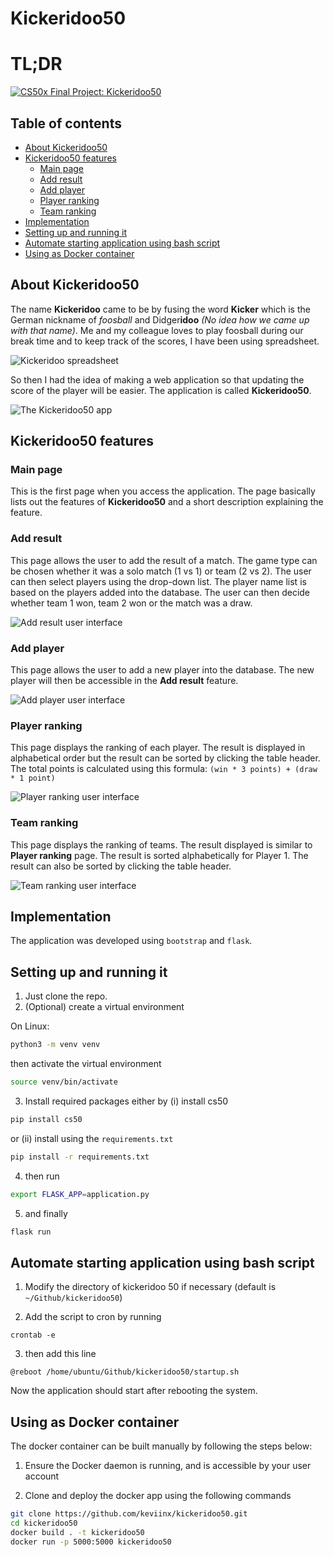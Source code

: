 # Kickeridoo50

# TL;DR

[![CS50x Final Project: Kickeridoo50](https://img.youtube.com/vi/elE42RiLW10/0.jpg)](https://youtu.be/elE42RiLW10)

## Table of contents

- [About Kickeridoo50](#about-kickeridoo50)
- [Kickeridoo50 features](#kickeridoo50-features)
  - [Main page](#main-page)
  - [Add result](#add-result)
  - [Add player](#add-player)
  - [Player ranking](#player-ranking)
  - [Team ranking](#team-ranking)
- [Implementation](#implementation)
- [Setting up and running it](#setting-up-and-running-it)
- [Automate starting application using bash script](#automate-starting-application-using-bash-script)
- [Using as Docker container](#using-as-docker-container)

## About Kickeridoo50

The name **Kickeridoo** came to be by fusing the word **Kicker** which is the German nickname of _foosball_ and Didger**idoo** _(No idea how we came up with that name)_. Me and my colleague loves to play foosball during our break time and to keep track of the scores, I have been using spreadsheet.

![Kickeridoo spreadsheet](https://user-images.githubusercontent.com/60583511/82753669-a590bb80-9dc7-11ea-9267-baab264ba237.png)

So then I had the idea of making a web application so that updating the score of the player will be easier. The application is called **Kickeridoo50**.

![The Kickeridoo50 app](https://user-images.githubusercontent.com/60583511/82727457-05656480-9ceb-11ea-9d3d-8d75a16f597c.png)

## Kickeridoo50 features

### Main page

This is the first page when you access the application. The page basically lists out the features of **Kickeridoo50** and a short description explaining the feature.

### Add result

This page allows the user to add the result of a match. The game type can be chosen whether it was a solo match (1 vs 1) or team (2 vs 2). The user can then select players using the drop-down list. The player name list is based on the players added into the database. The user can then decide whether team 1 won, team 2 won or the match was a draw.

![Add result user interface](https://user-images.githubusercontent.com/60583511/82757749-d8947880-9de2-11ea-8f74-6ac306af860a.png)

### Add player

This page allows the user to add a new player into the database. The new player will then be accessible in the **Add result** feature.

![Add player user interface](https://user-images.githubusercontent.com/60583511/82757811-198c8d00-9de3-11ea-97ea-34c6f6d18b76.png)

### Player ranking

This page displays the ranking of each player. The result is displayed in alphabetical order but the result can be sorted by clicking the table header. The total points is calculated using this formula: `(win * 3 points) + (draw * 1 point)`

![Player ranking user interface](https://user-images.githubusercontent.com/60583511/82758009-455c4280-9de4-11ea-9515-a8793a9d1523.png)

### Team ranking

This page displays the ranking of teams. The result displayed is similar to **Player ranking** page. The result is sorted alphabetically for Player 1. The result can also be sorted by clicking the table header.

![Team ranking user interface](https://user-images.githubusercontent.com/60583511/82758294-f44d4e00-9de5-11ea-969a-167a79e15c27.png)

## Implementation

The application was developed using `bootstrap` and `flask`.

## Setting up and running it

1. Just clone the repo.
2. (Optional) create a virtual environment

On Linux:

```bash
python3 -m venv venv
```

then activate the virtual environment

```bash
source venv/bin/activate
```

3. Install required packages either by (i) install cs50

```bash
pip install cs50
```

or (ii) install using the `requirements.txt`

```bash
pip install -r requirements.txt
```

4.  then run

```bash
export FLASK_APP=application.py
```

5.  and finally

```bash
flask run
```

## Automate starting application using bash script

1. Modify the directory of kickeridoo 50 if necessary (default is `~/Github/kickeridoo50`)

2. Add the script to cron by running

```
crontab -e
```

3. then add this line

```
@reboot /home/ubuntu/Github/kickeridoo50/startup.sh
```

Now the application should start after rebooting the system.

## Using as Docker container

The docker container can be built manually by following the steps below:

1. Ensure the Docker daemon is running, and is accessible by your user account

2. Clone and deploy the docker app using the following commands

```bash
git clone https://github.com/keviinx/kickeridoo50.git
cd kickeridoo50
docker build . -t kickeridoo50
docker run -p 5000:5000 kickeridoo50
```
